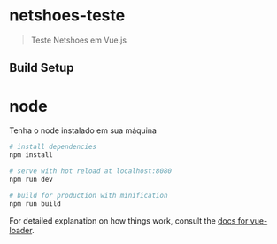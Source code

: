 # netshoes-teste

> Teste Netshoes em Vue.js

## Build Setup

# node
Tenha o node instalado em sua máquina

``` bash
# install dependencies
npm install

# serve with hot reload at localhost:8080
npm run dev

# build for production with minification
npm run build
```

For detailed explanation on how things work, consult the [docs for vue-loader](http://vuejs.github.io/vue-loader).
